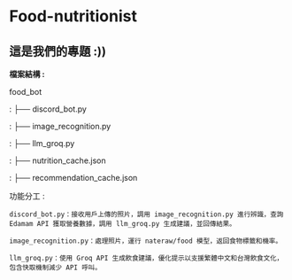 # Food-nutritionist
## 這是我們的專題 :))

**檔案結構 :**

food_bot

: ├── discord_bot.py

: ├── image_recognition.py

: ├── llm_groq.py

: ├── nutrition_cache.json

: ├── recommendation_cache.json


功能分工 :

    discord_bot.py：接收用戶上傳的照片，調用 image_recognition.py 進行辨識，查詢 Edamam API 獲取營養數據，調用 llm_groq.py 生成建議，並回傳結果。

    image_recognition.py：處理照片，運行 nateraw/food 模型，返回食物標籤和機率。

    llm_groq.py：使用 Groq API 生成飲食建議，優化提示以支援繁體中文和台灣飲食文化，包含快取機制減少 API 呼叫。
